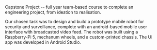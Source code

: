 Capstone Project -- full year team-based course to complete an engineering project, from ideation to realisation. 

Our chosen task was to design and build a prototype mobile robot for security and surveillance, complete with an android-based mobile user interface with broadcasted video feed. 
The robot was built using a Raspberry-Pi 5, mechanum wheels, and a custom-printed chassis. The UI app was developed in Android Studio. 
